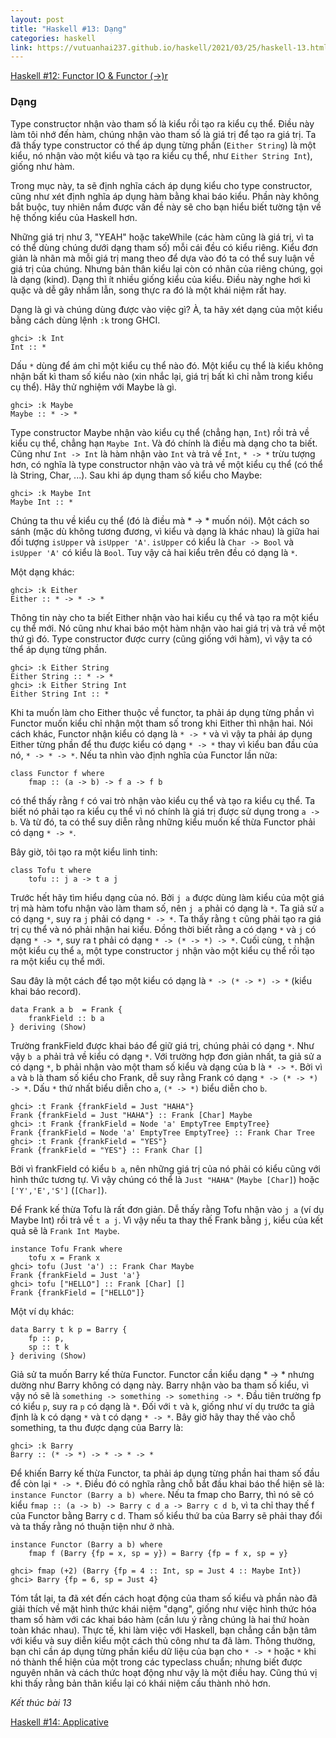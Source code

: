 ```yaml
---
layout: post
title: "Haskell #13: Dạng"
categories: haskell
link: https://vutuanhai237.github.io/haskell/2021/03/25/haskell-13.html
---
```


[Haskell #12: Functor IO & Functor (->)r](https://vutuanhai237.github.io/haskell/2021/03/25/haskell-12.html)

### **Dạng**
 
Type constructor nhận vào tham số là kiểu rồi tạo ra kiểu cụ thể. Điều này làm tôi nhớ đến hàm, chúng nhận vào tham số là giá trị để tạo ra giá trị. Ta đã thấy type constructor có thể áp dụng từng phần (`Either String`) là một kiểu, nó nhận vào một kiểu và tạo ra kiểu cụ thể, như `Either String Int`), giống như hàm. 

Trong mục này, ta sẽ định nghĩa cách áp dụng kiểu cho type constructor, cũng như xét định nghĩa áp dụng hàm bằng khai báo kiểu. Phần này không bắt buộc, tuy nhiên nắm được vấn đề này sẽ cho bạn hiểu biết tường tận về hệ thống kiểu của Haskell hơn.

Những giá trị như 3, "YEAH" hoặc takeWhile (các hàm cũng là giá trị, vì ta có thể dùng chúng dưới dạng tham số) mỗi cái đều có kiểu riêng. Kiểu đơn giản là nhãn mà mỗi giá trị mang theo để dựa vào đó ta có thể suy luận về giá trị của chúng. Nhưng bản thân kiểu lại còn có nhãn của riêng chúng, gọi là dạng (kind). Dạng thì ít nhiều giống kiểu của kiểu. Điều này nghe hơi kì quặc và dễ gây nhầm lẫn, song thực ra đó là một khái niệm rất hay.

Dạng là gì và chúng dùng được vào việc gì? À, ta hãy xét dạng của một kiểu bằng cách dùng lệnh `:k` trong GHCI.
```
ghci> :k Int
Int :: *
```
Dấu `*` dùng để ám chỉ một kiểu cụ thể nào đó. Một kiểu cụ thể là kiểu không nhận bất kì tham số kiểu nào (xin nhắc lại, giá trị bất kì chỉ nằm trong kiểu cụ thể). Hãy thử nghiệm với Maybe là gì.
```
ghci> :k Maybe
Maybe :: * -> *
```
Type constructor Maybe nhận vào kiểu cụ thể (chẳng hạn, `Int`) rồi trả về kiểu cụ thể, chẳng hạn `Maybe Int`. Và đó chính là điều mà dạng cho ta biết. Cũng như `Int -> Int` là hàm nhận vào `Int` và trả về `Int`, `* -> *` trừu tượng hơn, có nghĩa là type constructor nhận vào và trả về một kiểu cụ thể (có thể là String, Char, ...). Sau khi áp dụng tham số kiểu cho Maybe:
```
ghci> :k Maybe Int
Maybe Int :: *
```
Chúng ta thu về kiểu cụ thể (đó là điều mà * -> * muốn nói). Một cách so sánh (mặc dù không tương đương, vì kiểu và dạng là khác nhau) là giữa hai đối tượng `isUpper` và `isUpper 'A'`. `isUpper` có kiểu là `Char -> Bool` và `isUpper 'A'` có kiểu là `Bool`. Tuy vậy cả hai kiểu trên đều có dạng là `*`.

Một dạng khác:
```
ghci> :k Either
Either :: * -> * -> *
```
Thông tin này cho ta biết Either nhận vào hai kiểu cụ thể và tạo ra một kiểu cụ thể mới. Nó cũng như khai báo một hàm nhận vào hai giá trị và trả về một thứ gì đó. Type constructor được curry (cũng giống với hàm), vì vậy ta có thể áp dụng từng phần.
```
ghci> :k Either String
Either String :: * -> *
ghci> :k Either String Int
Either String Int :: *
```
Khi ta muốn làm cho Either thuộc về functor, ta phải áp dụng từng phần vì Functor muốn kiểu chỉ nhận một tham số trong khi Either thì nhận hai. Nói cách khác, Functor nhận kiểu có dạng là `* -> *` và vì vậy ta phải áp dụng Either từng phần để thu được kiểu có dạng `* -> *` thay vì kiểu ban đầu của nó, `* -> * -> *`. Nếu ta nhìn vào định nghĩa của Functor lần nữa:
```
class Functor f where 
    fmap :: (a -> b) -> f a -> f b
```
có thể thấy rằng `f` có vai trò nhận vào kiểu cụ thể và tạo ra kiểu cụ thể. Ta biết nó phải tạo ra kiểu cụ thể vì nó chính là giá trị được sử dụng trong `a -> b`. Và từ đó, ta có thể suy diễn rằng những kiểu muốn kế thừa Functor phải có dạng `* -> *`.

Bây giờ, tôi tạo ra một kiểu linh tinh:
```
class Tofu t where
    tofu :: j a -> t a j
```
Trước hết hãy tìm hiểu dạng của nó. Bởi `j a` được dùng làm kiểu của một giá trị mà hàm tofu nhận vào làm tham số, nên `j a` phải có dạng là `*`. Ta giả sử `a` có dạng `*`, suy ra `j` phải có dạng `* -> *`. Ta thấy rằng `t` cũng phải tạo ra giá trị cụ thể và nó phải nhận hai kiểu. Đồng thời biết rằng a có dạng `*` và `j` có dạng `* -> *`, suy ra t phải có dạng `* -> (* -> *) -> *`. Cuối cùng, `t` nhận một kiểu cụ thể `a`, một type constructor `j` nhận vào một kiểu cụ thể rồi tạo ra một kiểu cụ thể mới.

Sau đây là một cách để tạo một kiểu có dạng là `* -> (* -> *) -> *` (kiểu khai báo record).
```
data Frank a b  = Frank {
    frankField :: b a
} deriving (Show)
```
Trường frankField được khai báo để giữ giá trị, chúng phải có dạng `*`. Như vậy `b a` phải trả về kiểu có dạng `*`. Với trường hợp đơn giản nhất, ta giả sử a có dạng `*`, b phải nhận vào một tham số kiểu và dạng của b là `* -> *`. Bởi vì `a` và `b` là tham số kiểu cho Frank, dễ suy rằng Frank có dạng `* -> (* -> *) -> *`. Dấu `*` thứ nhất biểu diễn cho `a`, `(* -> *)` biểu diễn cho `b`. 
```
ghci> :t Frank {frankField = Just "HAHA"}
Frank {frankField = Just "HAHA"} :: Frank [Char] Maybe
ghci> :t Frank {frankField = Node 'a' EmptyTree EmptyTree}
Frank {frankField = Node 'a' EmptyTree EmptyTree} :: Frank Char Tree
ghci> :t Frank {frankField = "YES"}
Frank {frankField = "YES"} :: Frank Char []
```
Bởi vì frankField có kiểu `b a`, nên những giá trị của nó phải có kiểu cũng với hình thức tương tự. Vì vậy chúng có thể là `Just "HAHA"` (`Maybe [Char]`) hoặc `['Y','E','S']` (`[Char]`). 

Để Frank kế thừa Tofu là rất đơn giản. Dễ thấy rằng Tofu nhận vào `j a` (ví dụ Maybe Int) rồi trả về `t a j`. Vì vậy nếu ta thay thế Frank bằng `j`, kiểu của kết quả sẽ là `Frank Int Maybe`.
```
instance Tofu Frank where
    tofu x = Frank x
ghci> tofu (Just 'a') :: Frank Char Maybe
Frank {frankField = Just 'a'}
ghci> tofu ["HELLO"] :: Frank [Char] []
Frank {frankField = ["HELLO"]}
```
Một ví dụ khác:
```
data Barry t k p = Barry { 
    fp :: p, 
    sp :: t k 
} deriving (Show)
```
Giả sử ta muốn Barry kế thừa Functor. Functor cần kiểu dạng * -> * nhưng dường như Barry không có dạng này. Barry nhận vào ba tham số kiểu, vì vậy nó sẽ là `something -> something -> something -> *`. Đầu tiên trường fp có kiểu `p`, suy ra `p` có dạng là `*`. Đối với `t` và `k`, giống như ví dụ trước ta giả định là k có dạng `*` và t có dạng `* -> *`. Bây giờ hãy thay thế vào chỗ something, ta thu được dạng của Barry là:
```
ghci> :k Barry
Barry :: (* -> *) -> * -> * -> *
```
Để khiến Barry kế thừa Functor, ta phải áp dụng từng phần hai tham số đầu để còn lại `* -> *`. Điều đó có nghĩa rằng chỗ bắt đầu khai báo thể hiện sẽ là: `instance Functor (Barry a b) where`. Nếu ta fmap cho Barry, thì nó sẽ có kiểu `fmap :: (a -> b) -> Barry c d a -> Barry c d b`, vì ta chỉ thay thế f của Functor bằng Barry c d. Tham số kiểu thứ ba của Barry sẽ phải thay đổi và ta thấy rằng nó thuận tiện như ở nhà.
```
instance Functor (Barry a b) where
    fmap f (Barry {fp = x, sp = y}) = Barry {fp = f x, sp = y}

ghci> fmap (+2) (Barry {fp = 4 :: Int, sp = Just 4 :: Maybe Int})
ghci> Barry {fp = 6, sp = Just 4}
```

Tóm tắt lại, ta đã xét đến cách hoạt động của tham số kiểu và phần nào đã giải thích về mặt hình thức khái niệm "dạng", giống như việc hình thức hóa tham số hàm với các khai báo hàm (cần lưu ý rằng chúng là hai thứ hoàn toàn khác nhau). Thực tế, khi làm việc với Haskell, bạn chẳng cần bận tâm với kiểu và suy diễn kiểu một cách thủ công như ta đã làm. Thông thường, bạn chỉ cần áp dụng từng phần kiểu dữ liệu của bạn cho `* -> *` hoặc `*` khi nó thành thể hiện của một trong các typeclass chuẩn; nhưng biết được nguyên nhân và cách thức hoạt động như vậy là một điều hay. Cũng thú vị khi thấy rằng bản thân kiểu lại có khái niệm cấu thành nhỏ hơn.

*Kết thúc bài 13*

[Haskell #14: Applicative](https://vutuanhai237.github.io/haskell/2021/03/25/haskell-14.html)
